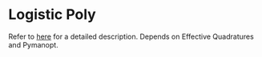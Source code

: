 # Logistic Poly
Refer to [here](https://discourse.effective-quadratures.org/t/classification-using-projected-polynomials-in-effective-quadratures/38?u=cyw28) for a detailed description. Depends on Effective Quadratures and Pymanopt.
